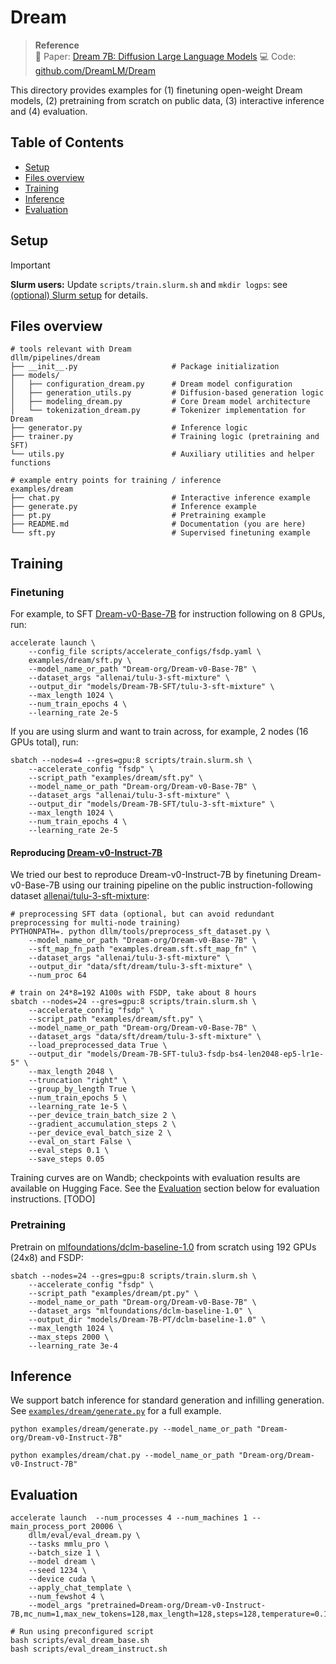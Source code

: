 # Dream

> **Reference**  
> 📄 Paper: [Dream 7B: Diffusion Large Language Models](https://arxiv.org/abs/2508.15487)
> 💻 Code: [github.com/DreamLM/Dream](https://github.com/DreamLM/Dream)

<!-- This directory provides examples for finetuning open-weight Dream models, reproducing Dream by training from scratch on public data (pretraining & finetuning), and batch sampling for generation tasks. -->
This directory provides examples for (1) finetuning open-weight Dream models, (2) pretraining from scratch on public data, (3) interactive inference and (4) evaluation.

## Table of Contents
- [Setup](#setup)
- [Files overview](#files-overview)
- [Training](#training)
    <!-- - [Finetuning Dream-v0-Base-7B](#finetuning-dream-v0-base-7b)
    - [Pretraining from scratch](#pretraining-from-scratch) -->
- [Inference](#inference)
- [Evaluation](#evaluation)

## Setup
> [!IMPORTANT]  
> **Slurm users:** Update `scripts/train.slurm.sh` and `mkdir logps`: see [(optional) Slurm setup](/README.md/#optional-slurm-setup) for details.
>


##  Files overview
```
# tools relevant with Dream
dllm/pipelines/dream
├── __init__.py                     # Package initialization
├── models/
│   ├── configuration_dream.py      # Dream model configuration
│   ├── generation_utils.py         # Diffusion-based generation logic
│   ├── modeling_dream.py           # Core Dream model architecture
│   └── tokenization_dream.py       # Tokenizer implementation for Dream
├── generator.py                    # Inference logic
├── trainer.py                      # Training logic (pretraining and SFT)
└── utils.py                        # Auxiliary utilities and helper functions

# example entry points for training / inference
examples/dream
├── chat.py                         # Interactive inference example
├── generate.py                     # Inference example
├── pt.py                           # Pretraining example
├── README.md                       # Documentation (you are here)
└── sft.py                          # Supervised finetuning example
```
<!-- > [!NOTE]
>  We slightly modified [`modeling_dream.py`](/dllm/pipelines/dream/models/modeling_dream.py) so that the `model.forward()` supports 2-D attention masks. We recommend loading models with `dllm.utils.get_tokenizer`; otherwise `import dllm` before calling `AutoModel.from_pretrained` to ensure the correct models from `dllm` are used. 
> 
> We fixed bugs in `chat_template` and standardize `mask_token` through `dllm.utils.get_tokenizer`. If you use `AutoTokenizer`, keep in mind to set `chat_template` and `mask_token` appropriately yourselves. -->

## Training

<!-- > [!NOTE]
> Here are some useful tips for training.
> - Use a subset of data: `--dataset_args "allenai/tulu-3-sft-mixture[train:10000,test:1000]"`; 
> 
> - Concatenate datasets: `--dataset_args "allenai/tulu-3-sft-mixture|HuggingFaceTB/smoltalk"`;
>
> - Train with LoRA and 4bit quantization: `--load_in_4bit True --lora True`. -->

### Finetuning
For example, to SFT [Dream-v0-Base-7B](https://huggingface.co/Dream-org/Dream-v0-Base-7B) for instruction following on 8 GPUs, run:
```shell
accelerate launch \
    --config_file scripts/accelerate_configs/fsdp.yaml \
    examples/dream/sft.py \
    --model_name_or_path "Dream-org/Dream-v0-Base-7B" \
    --dataset_args "allenai/tulu-3-sft-mixture" \
    --output_dir "models/Dream-7B-SFT/tulu-3-sft-mixture" \
    --max_length 1024 \
    --num_train_epochs 4 \
    --learning_rate 2e-5
```
If you are using slurm and want to train across, for example, 2 nodes (16 GPUs total), run:
```shell
sbatch --nodes=4 --gres=gpu:8 scripts/train.slurm.sh \
    --accelerate_config "fsdp" \
    --script_path "examples/dream/sft.py" \
    --model_name_or_path "Dream-org/Dream-v0-Base-7B" \
    --dataset_args "allenai/tulu-3-sft-mixture" \
    --output_dir "models/Dream-7B-SFT/tulu-3-sft-mixture" \
    --max_length 1024 \
    --num_train_epochs 4 \
    --learning_rate 2e-5
```

<!-- **Reproducing [Dream-v0-Instruct-7B](https://huggingface.co/Dream-org/Dream-v0-Base-7B)**. We tried our best to reproduce Dream-v0-Instruct-7B by finetuning Dream-v0-Base-7B using our training pipeline on the public instruction-following dataset [allenai/tulu-3-sft-mixture](https://huggingface.co/datasets/allenai/tulu-3-sft-mixture): -->
#### Reproducing [Dream-v0-Instruct-7B](https://huggingface.co/Dream-org/Dream-v0-Base-7B)
We tried our best to reproduce Dream-v0-Instruct-7B by finetuning Dream-v0-Base-7B using our training pipeline on the public instruction-following dataset [allenai/tulu-3-sft-mixture](https://huggingface.co/datasets/allenai/tulu-3-sft-mixture):

```shell
# preprocessing SFT data (optional, but can avoid redundant preprocessing for multi-node training)
PYTHONPATH=. python dllm/tools/preprocess_sft_dataset.py \
    --model_name_or_path "Dream-org/Dream-v0-Base-7B" \
    --sft_map_fn_path "examples.dream.sft.sft_map_fn" \
    --dataset_args "allenai/tulu-3-sft-mixture" \
    --output_dir "data/sft/dream/tulu-3-sft-mixture" \
    --num_proc 64

# train on 24*8=192 A100s with FSDP, take about 8 hours
sbatch --nodes=24 --gres=gpu:8 scripts/train.slurm.sh \
    --accelerate_config "fsdp" \
    --script_path "examples/dream/sft.py" \
    --model_name_or_path "Dream-org/Dream-v0-Base-7B" \
    --dataset_args "data/sft/dream/tulu-3-sft-mixture" \
    --load_preprocessed_data True \
    --output_dir "models/Dream-7B-SFT-tulu3-fsdp-bs4-len2048-ep5-lr1e-5" \
    --max_length 2048 \
    --truncation "right" \
    --group_by_length True \
    --num_train_epochs 5 \
    --learning_rate 1e-5 \
    --per_device_train_batch_size 2 \
    --gradient_accumulation_steps 2 \
    --per_device_eval_batch_size 2 \
    --eval_on_start False \
    --eval_steps 0.1 \
    --save_steps 0.05
```
Training curves are on Wandb; checkpoints with evaluation results are available on Hugging Face. See the [Evaluation](#evaluation) section below for evaluation instructions.
[TODO]

### Pretraining
<!-- > [!NOTE]
> This is an educational example demonstrating how to reproduce Dream pretraining and finetuning on public data. We do not guarantee performance comparable to the official Dream models. -->

Pretrain on [mlfoundations/dclm-baseline-1.0](https://huggingface.co/datasets/mlfoundations/dclm-baseline-1.0) from scratch using 192 GPUs (24x8) and FSDP:
```shell
sbatch --nodes=24 --gres=gpu:8 scripts/train.slurm.sh \
    --accelerate_config "fsdp" \
    --script_path "examples/dream/pt.py" \
    --model_name_or_path "Dream-org/Dream-v0-Base-7B" \
    --dataset_args "mlfoundations/dclm-baseline-1.0" \
    --output_dir "models/Dream-7B-PT/dclm-baseline-1.0" \
    --max_length 1024 \
    --max_steps 2000 \
    --learning_rate 3e-4
```

## Inference
We support batch inference for standard generation and infilling generation.
See [`examples/dream/generate.py`](/examples/dream/generate.py) for a full example.
```shell
python examples/dream/generate.py --model_name_or_path "Dream-org/Dream-v0-Instruct-7B"
```
<!-- We also support interactive multi-turn dialogue with visualization.
See [`examples/dream/chat.py`](/examples/dream/chat.py) for a full example. -->
```shell
python examples/dream/chat.py --model_name_or_path "Dream-org/Dream-v0-Instruct-7B"
```

## Evaluation
```shell
accelerate launch  --num_processes 4 --num_machines 1 --main_process_port 20006 \
    dllm/eval/eval_dream.py \
    --tasks mmlu_pro \
    --batch_size 1 \
    --model dream \
    --seed 1234 \
    --device cuda \
    --apply_chat_template \
    --num_fewshot 4 \
    --model_args "pretrained=Dream-org/Dream-v0-Instruct-7B,mc_num=1,max_new_tokens=128,max_length=128,steps=128,temperature=0.1,top_p=0.9,add_bos_token=true,escape_until=true"

# Run using preconfigured script
bash scripts/eval_dream_base.sh
bash scripts/eval_dream_instruct.sh
```

